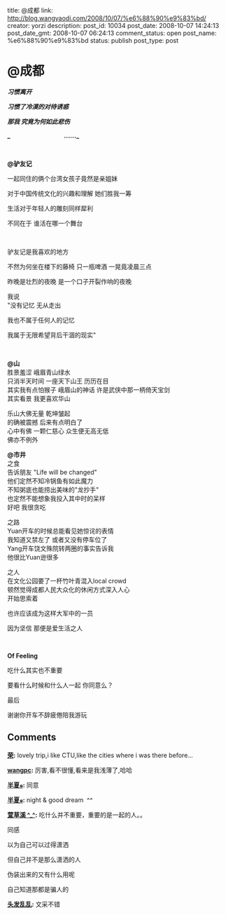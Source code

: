 title: @成都
link: http://blog.wangyaodi.com/2008/10/07/%e6%88%90%e9%83%bd/
creator: yorzi
description: 
post_id: 10034
post_date: 2008-10-07 14:24:13
post_date_gmt: 2008-10-07 06:24:13
comment_status: open
post_name: %e6%88%90%e9%83%bd
status: publish
post_type: post

# @成都

**_习惯离开_**

**_习惯了冷漠的对待诱惑_**

**_那我 究竟为何如此悲伤_**

**_                                     ......_**

 

**@驴友记**

一起同住的俩个台湾女孩子竟然是亲姐妹

对于中国传统文化的兴趣和理解 她们胜我一筹

生活对于年轻人的雕刻同样犀利

不同在于 谁活在哪一个舞台

 

驴友记是我喜欢的地方

不然为何坐在楼下的藤椅 只一瓶啤酒 一晃竟凌晨三点

昨晚是壮烈的夜晚 是一个口子开裂作响的夜晚

我说   
"没有记忆 无从走出

我也不属于任何人的记忆

我属于无限希望背后干涸的现实"

 

**@山**  
胜景羞涩 峨眉青山绿水  
只消半天时间 一座天下山王 历历在目  
其实我有点怕猴子 峨眉山的神话 许是武侠中那一柄倚天宝剑  
其实看景 我更喜欢华山  
  
乐山大佛无量 乾坤皱起  
的确被震撼 后来有点明白了  
心中有佛 一颗仁慈心 众生便无高无低  
佛亦不例外  
  
**@市井**  
之食  
告诉朋友 "Life will be changed"  
他们定然不知冷锅鱼有如此魔力  
不知粥底也能捞出美味的"龙抄手"  
也定然不能想象我投入其中时的呆样  
好吧 我很贪吃  
  
之路  
Yuan开车的时候总能看见她惊诧的表情  
我知道又禁左了 或者又没有停车位了  
Yang开车饶文殊院转两圈的事实告诉我  
他很比Yuan逊很多  
  
之人  
在文化公园要了一杯竹叶青混入local crowd  
顿然觉得成都人民大众化的休闲方式深入人心  
开始思索着

也许应该成为这样大军中的一员

因为坚信 那便是爱生活之人

 

**Of Feeling**

吃什么其实也不重要

要看什么时候和什么人一起 你同意么？

最后

谢谢你开车不辞疲倦陪我游玩

## Comments

**[荣](#88 "2008-10-07 14:36:11"):** lovely trip,i like CTU,like the cities where i was there before...

**[wangpc](#89 "2008-10-07 17:14:39"):** 厉害,看不很懂,看来是我浅薄了,哈哈

**[半夏๑](#90 "2008-10-07 22:30:13"):** 同意

**[半夏๑](#91 "2008-10-07 22:41:12"):** night & good dream  ^^

**[萱草溪 ^_^](#92 "2008-10-09 23:58:08"):** 吃什么并不重要，重要的是一起的人。。

同感

以为自己可以过得潇洒

但自己并不是那么潇洒的人

伪装出来的又有什么用呢

自己知道那都是骗人的

**[头发乱乱](#93 "2008-10-10 11:58:07"):** 文采不错

